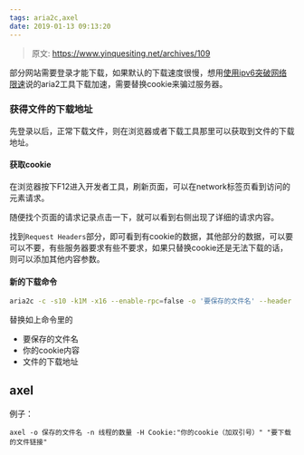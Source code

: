 ```yaml
---
tags: aria2c,axel
date: 2019-01-13 09:13:20
---
```


>  原文: https://www.yinquesiting.net/archives/109

部分网站需要登录才能下载，如果默认的下载速度很慢，想用[使用ipv6突破网络限速](https://www.yinquesiting.net/archives/80)说的aria2工具下载加速，需要替换cookie来骗过服务器。

### 获得文件的下载地址

先登录以后，正常下载文件，则在浏览器或者下载工具那里可以获取到文件的下载地址。

#### 获取cookie

在浏览器按下F12进入开发者工具，刷新页面，可以在network标签页看到访问的元素请求。

随便找个页面的请求记录点击一下，就可以看到右侧出现了详细的请求内容。

找到`Request Headers`部分，即可看到有cookie的数据，其他部分的数据，可以要可以不要，有些服务器要求有些不要求，如果只替换cookie还是无法下载的话，则可以添加其他内容参数。

#### 新的下载命令

```bash
aria2c -c -s10 -k1M -x16 --enable-rpc=false -o '要保存的文件名' --header "User-Agent: Mozilla/5.0 (X11; Linux x86_64) AppleWebKit/537.36 (KHTML, like Gecko) Chrome/61.0.3163.100 Safari/537.36" --header "Cookie: 你的cookie内容" "文件的下载地址"
```

替换如上命令里的

- 要保存的文件名
- 你的cookie内容
- 文件的下载地址

## axel

例子：

```shell
axel -o 保存的文件名 -n 线程的数量 -H Cookie:"你的cookie（加双引号）" "要下载的文件链接"
```
